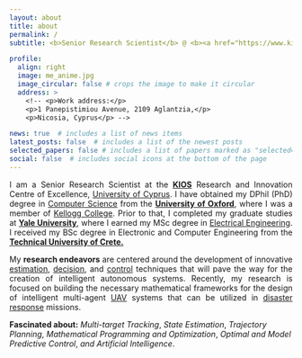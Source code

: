 ```yaml
---
layout: about
title: about
permalink: /
subtitle: <b>Senior Research Scientist</b> @ <b><a href="https://www.kios.ucy.ac.cy/" target="_blank">KIOS CoE</a></b>

profile:
  align: right
  image: me_anime.jpg
  image_circular: false # crops the image to make it circular
  address: > 
    <!-- <p>Work address:</p>
    <p>1 Panepistimiou Avenue, 2109 Aglantzia,</p>
    <p>Nicosia, Cyprus</p> -->

news: true  # includes a list of news items
latest_posts: false  # includes a list of the newest posts
selected_papers: false # includes a list of papers marked as "selected={true}"
social: false  # includes social icons at the bottom of the page
---
```



<p style="text-align: justify;">
I am a Senior Research Scientist at the <b><a href="https://www.kios.ucy.ac.cy/" target="_blank">KIOS</a></b> Research and Innovation Centre of Excellence, <a href="https://www.ucy.ac.cy/?lang=en" target="_blank">University of Cyprus</a>. I have obtained my DPhil (PhD) degree in <a href="https://www.cs.ox.ac.uk" target="_blank">Computer Science</a> from the <b><a href="https://www.ox.ac.uk" target="_blank">University of Oxford</a></b>, where I was a member of <a href="https://www.kellogg.ox.ac.uk" target="_blank">Kellogg College</a>. Prior to that, I completed my graduate studies at <b><a href="https://www.yale.edu" target="_blank">Yale University</a></b>, where I earned my MSc degree in <a href="https://seas.yale.edu/departments/electrical-engineering" target="_blank">Electrical Engineering</a>. I received my BSc degree in Electronic and Computer Engineering from the <b><a href="https://www.ece.tuc.gr/en/home" target="_blank">Technical University of Crete.</a></b>
</p>

<p style="text-align: justify;">
My <b>research endeavors</b> are centered around the development of innovative <a href="https://en.wikipedia.org/wiki/Estimation_theory" target="_blank">estimation</a>, <a href="https://en.wikipedia.org/wiki/Decision_theory" target="_blank">decision</a>, and <a href="https://en.wikipedia.org/wiki/Optimal_control" target="_blank">control</a> techniques that will pave the way for the creation of intelligent autonomous systems. Recently, my research is focused on building the necessary mathematical frameworks for the design of intelligent multi-agent <a href="https://en.wikipedia.org/wiki/Unmanned_aerial_vehicle" target="_blank">UAV</a> systems that can be utilized in <a href="https://www.undrr.org/gar" target="_blank">disaster response</a> missions. 
</p>


**Fascinated about:** _Multi-target Tracking_, _State Estimation_, _Trajectory Planning_, _Mathematical Programming and Optimization_, _Optimal and Model Predictive Control_, _and_ _Artificial Intelligence_. 




